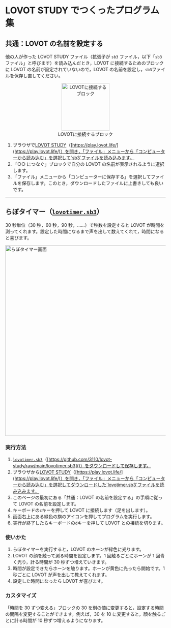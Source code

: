 # LOVOT STUDY でつくったプログラム集

## 共通：LOVOT の名前を設定する

他の人が作った LOVOT STUDY ファイル（拡張子が `sb3` ファイル，以下「`sb3`ファイル」と呼びます）を読み込んだとき，LOVOT に接続するためのブロックに LOVOT の名前が設定されていないので，LOVOT の名前を設定し，`sb3`ファイルを保存し直してください。

<p align="center">
    <a href="https://gyazo.com/3580213505f3c60753fb8bf356d90702"><img src="https://i.gyazo.com/3580213505f3c60753fb8bf356d90702.png" alt="LOVOTに接続するブロック" width="150"/></a><br />
    LOVOTに接続するブロック
</p>

1. ブラウザで[LOVOT STUDY](https://play.lovot.life/)（[https://play.lovot.life/](https://play.lovot.life/)）を開き，「ファイル」メニューから「コンピューターから読み込む」を選択して`sb3`ファイルを読み込みます。
1. 「○○ につなぐ」ブロックで自分の LOVOT の名前が表示されるように選択します。
1. 「ファイル」メニューから「コンピューターに保存する」を選択してファイルを保存します。このとき，ダウンロードしたファイルに上書きしても良いです。

---

## らぼタイマー（[`lovotimer.sb3`](https://github.com/3110/lovot-study/raw/main/lovotimer.sb3)）

30 秒単位（30 秒，60 秒，90 秒，……）で秒数を設定すると LOVOT が時間を測ってくれます。設定した時間になるまで声を出して数えてくれて，時間になると喜びます。

<a href="https://gyazo.com/3768fe270d982f4998bac82afb5e9ae8"><img src="https://i.gyazo.com/3768fe270d982f4998bac82afb5e9ae8.png" alt="らぼタイマー画面" width="600"/></a>

### 実行方法

1. [`lovotimer.sb3`](https://github.com/3110/lovot-study/raw/main/lovotimer.sb3)（[https://github.com/3110/lovot-study/raw/main/lovotimer.sb3]()）をダウンロードして保存します。
1. ブラウザから[LOVOT STUDY](https://play.lovot.life/)（[https://play.lovot.life/](https://play.lovot.life/)）を開き，「ファイル」メニューから「コンピューターから読み込む」を選択してダウンロードした`lovotimer.sb3`ファイルを読み込みます。
1. このページの最初にある「共通：LOVOT の名前を設定する」の手順に従って LOVOT の名前を設定します。
1. キーボードの`c`キーを押して LOVOT に接続します（足を出します）。
1. 画面右上にある緑色の旗のアイコンを押してプログラムを実行します。
1. 実行が終了したらキーボードの`d`キーを押して LOVOT との接続を切ります。

### 使いかた

1. らぼタイマーを実行すると，LOVOT のホーンが緑色に光ります。
1. LOVOT の顔を触って測る時間を設定します。1 回触るごとにホーンが 1 回青く光り，計る時間が 30 秒ずつ増えていきます。
1. 時間が設定できたらホーンを触ります。ホーンが黄色に光ったら開始です。1 秒ごとに LOVOT が声を出して教えてくれます。
1. 設定した時間になったら LOVOT が喜びます。

### カスタマイズ

「時間を 30 ずつ変える」ブロックの 30 を別の値に変更すると，設定する時間の間隔を変更することができます。例えば，30 を 10 に変更すると，顔を触るごとに計る時間が 10 秒ずつ増えるようになります。
